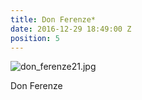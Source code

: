 ```yaml
---
title: Don Ferenze*
date: 2016-12-29 18:49:00 Z
position: 5
---
```


![don_ferenze21.jpg](/uploads/don_ferenze21.jpg)

Don Ferenze